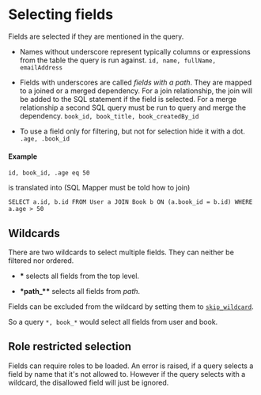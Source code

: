 # Selecting fields

Fields are selected if they are mentioned in the query. 

- Names without underscore represent typically columns or expressions from the table the query is run against. `id, name, fullName, emailAddress`

- Fields with underscores are called _fields with a path_. They are mapped to a joined or a merged dependency. For a join relationship, the join will be added to the SQL statement if the field is selected. For a merge relationship a second SQL query must be run to query and merge the dependency. `book_id, book_title, book_createdBy_id`

- To use a field only for filtering, but not for selection hide it with a dot. `.age, .book_id`

#### Example
    id, book_id, .age eq 50
 
 is translated into (SQL Mapper must be told how to join)
 
    SELECT a.id, b.id FROM User a JOIN Book b ON (a.book_id = b.id) WHERE a.age > 50

## Wildcards
There are two wildcards to select multiple fields. They can neither be filtered nor ordered.

- __*__ selects all fields from the top level.

- __*path\_**__ selects all fields from _path_.

Fields can be excluded from the wildcard by setting them to [`skip_wildcard`](../4-derive/reference.md). 

So a query `*, book_*` would select all fields from user and book.

 
## Role restricted selection
Fields can require roles to be loaded. 
An error is raised, if a query selects a field by name that it's not allowed to. However if the query 
selects with a wildcard, the disallowed field will just be ignored.